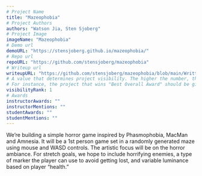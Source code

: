 ```yaml
---
# Project Name
title: "Mazeophobia"
# Project Authors
authors: "Watson Jia, Sten Sjoberg"
# Project Image
imageName: "Mazeophobia"
# Demo url
demoURL: "https://stensjoberg.github.io/mazeophobia/"
# Repo url
repoURL: "https://github.com/stensjoberg/mazeophobia"
# Writeup url
writeupURL: "https://github.com/stensjoberg/mazeophobia/blob/main/Written%20Intermediary%20Report.pdf"
# A value that determines project visibility. The higher the number, the closer it will appear to the top
# For instance, the project that wins "Best Overall Award" should be given the highest visibilityRank
visibilityRank: 1
# Awards
instructorAwards: ""
instructorMentions: ""
studentAwards: ""
studentMentions: ""
---
```

We’re building a simple horror game inspired by Phasmophobia, MacMan and Amnesia. It will be a 1st person game set in a randomly generated maze using mouse and WASD controls. The artistic focus will be on the horror ambiance. For stretch goals, we hope to include horrifying enemies, a type of marker the player can use to avoid getting lost, and variable luminance based on player “health.”
